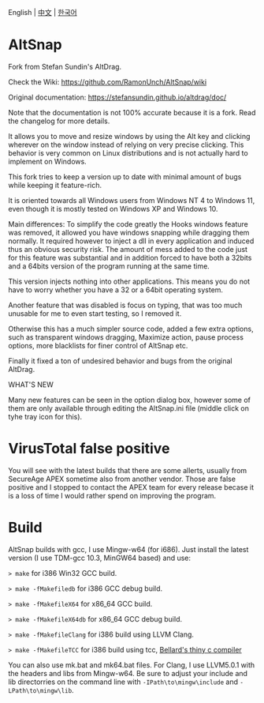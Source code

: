 English | [中文](./README_zh-CN.md) | [한국어](./README_ko-KR.md)
# AltSnap
Fork from Stefan Sundin's AltDrag.

Check the Wiki: https://github.com/RamonUnch/AltSnap/wiki

Original documentation: https://stefansundin.github.io/altdrag/doc/

Note that the documentation is not 100% accurate because it is a fork.
Read the changelog for more details.

It allows you to move and resize windows by using the Alt key and clicking wherever on the window instead of relying on very precise clicking.
This behavior is very common on Linux distributions and is not actually hard to implement on Windows.

This fork tries to keep a version up to date with minimal amount of bugs while keeping it feature-rich.

It is oriented towards all Windows users from Windows NT 4 to Windows 11, even though it is mostly tested on Windows XP and Windows 10.

Main differences:
To simplify the code greatly the Hooks windows feature was removed, it allowed you have windows snapping while dragging them normally. It required however to inject a dll in every application and induced thus an obvious security risk. The amount of mess added to the code just for this feature was substantial and in addition forced to have both a 32bits and a 64bits version of the program running at the same time.

This version injects nothing into other applications. This means you do not have to worry whether you have a 32 or a 64bit operating system.

Another feature that was disabled is focus on typing, that was too much unusable for me to even start testing, so I removed it.

Otherwise this has a much simpler source code, added a few extra options, such as transparent windows dragging, Maximize action, pause process options, more blacklists for finer control of AltSnap etc. 

Finally it fixed a ton of undesired behavior and bugs from the original AltDrag.

WHAT'S NEW

Many new features can be seen in the option dialog box, however some of them are only available through editing the AltSnap.ini file (middle click on tyhe tray icon for this).

# VirusTotal false positive
You will see with the latest builds that there are some allerts, usually from SecureAge APEX sometime also from another vendor. Those are false positive and I stopped to contact the APEX team for every release becase it is a loss of time I would rather spend on improving the program.

# Build
AltSnap builds with gcc, I use Mingw-w64 (for i686).
Just install the latest version (I use TDM-gcc 10.3, MinGW64 based) and use:

`> make` for i386 Win32 GCC build.

`> make -fMakefiledb` for i386 GCC debug build.

`> make -fMakefileX64` for x86_64 GCC build.

`> make -fMakefileX64db` for x86_64 GCC debug build.

`> make -fMakefileClang` for i386 build using LLVM Clang.

`> make -fMakefileTCC` for i386 build using tcc, [Bellard's thiny c compiler](https://bellard.org/tcc/)

You can also use mk.bat and mk64.bat files.
For Clang, I use LLVM5.0.1 with the headers and libs from Mingw-w64.
Be sure to adjust your include and lib directorries on the command line with `-IPath\to\mingw\include` and `-LPath\to\mingw\lib`.
